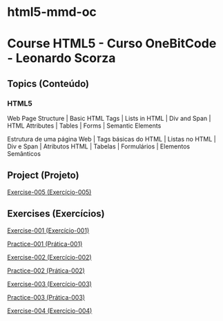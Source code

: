 # html5-mmd-oc

<h1>Course HTML5 - Curso OneBitCode - Leonardo Scorza</h1>

 <h2>Topics (Conteúdo)</h2>

 <h3>HTML5</h3>

 <p>Web Page Structure | Basic HTML Tags | Lists in HTML | Div and Span | HTML Attributes | Tables | Forms | Semantic Elements</p>

<p>Estrutura de uma página Web | Tags básicas do HTML | Listas no HTML | Div e Span | Atributos HTML | Tabelas | Formulários | Elementos Semânticos</p>

<h2>Project (Projeto)</h2>

<p><a href="https://mayramduarte.github.io/html5-mmd-oc/24-exercicio-criando-um-site-completo/ex005" target="_blank">Exercise-005 (Exercício-005)</a></p>

<h2>Exercises (Exercícios)</h2>

<p><a href="https://mayramduarte.github.io/html5-mmd-oc/6-exercicio-criando-uma-lista/ex001" target="_blank">Exercise-001 (Exercício-001)</a></p>

<p><a href="https://mayramduarte.github.io/html5-mmd-oc/8-organizando-nosso-codigo-com-divs-e-span/pr001" target="_blank">Practice-001 (Prática-001)</a></p>

<p><a href="https://mayramduarte.github.io/html5-mmd-oc/10-exercicio-guia-de-galaxias/ex002" target="_blank">Exercise-002 (Exercício-002)</a></p>

<p><a href="https://mayramduarte.github.io/html5-mmd-oc/12-criando-tabelas/pr002" target="_blank">Practice-002 (Prática-002)</a></p>

<p><a href="https://mayramduarte.github.io/html5-mmd-oc/13-criando-sua-primeira-tabela/ex003" target="_blank">Exercise-003 (Exercício-003)</a></p>

<p><a href="https://mayramduarte.github.io/html5-mmd-oc/14-criando-um-form-para-pesquisar-no-google/pr003" target="_blank">Practice-003 (Prática-003)</a></p>

<p><a href="https://mayramduarte.github.io/html5-mmd-oc/18-exercicio-criando-seu-primeiro-form/ex004" target="_blank">Exercise-004 (Exercício-004)</a></p>
